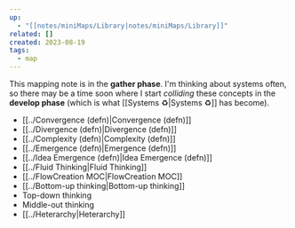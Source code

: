 ```yaml
---
up:
  - "[[notes/miniMaps/Library|notes/miniMaps/Library]]"
related: []
created: 2023-08-19
tags:
  - map
---
```

This mapping note is in the **gather phase**. I'm thinking about systems often, so there may be a time soon where I start *colliding* these concepts in the **develop phase** (which is what [[Systems ♻️|Systems ♻️]] has become).

- [[../Convergence (defn)|Convergence (defn)]]
- [[../Divergence (defn)|Divergence (defn)]]
- [[../Complexity (defn)|Complexity (defn)]]
- [[../Emergence (defn)|Emergence (defn)]]
- [[../Idea Emergence (defn)|Idea Emergence (defn)]]
- [[../Fluid Thinking|Fluid Thinking]]
- [[../FlowCreation MOC|FlowCreation MOC]]
- [[../Bottom-up thinking|Bottom-up thinking]]
- Top-down thinking
- Middle-out thinking
- [[../Heterarchy|Heterarchy]]


